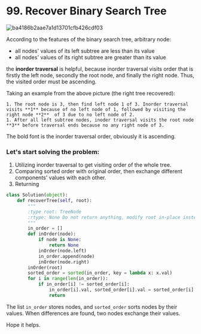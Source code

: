 # 99. Recover Binary Search Tree

![ba4186b2aae7a1d13701cfb426cdf03](C:\Users\ASUS\Desktop\ba4186b2aae7a1d13701cfb426cdf03.png)

According to the features of the binary search tree, arbitrary  node:

* all nodes' values of its left subtree are less than its value
* all nodes' values of its right subtree are greater than its value

the **inorder traversal** is helpful, because inorder traversal visits order that is firstly the left node, secondly the root node, and finally the right node. Thus, the visited order must be ascending. 

Taking an example from the above picture (the right tree recovered):

	1. The root node is 3, then find left node 1 of 3. Inorder traversal visits **1** because of no left node of 1, followed by visiting the right node **2**  of 3 due to no left node of 2.
	1. After all left subtree nodes, inoder traversal visits the root node **3** before traversal ends because no any right node of 3.

The bold font is the inorder traversal order, obviously it is ascending.



### Let's start solving the problem:

1. Utilizing inorder traversal to get visiting order of the whole tree.
2. Comparing sorted order with original order, then exchange different components' values with each other.
3. Returning 

```python
class Solution(object):
    def recoverTree(self, root):
        """
        :type root: TreeNode
        :rtype: None Do not return anything, modify root in-place instead.
        """
        in_order = []
        def inOrder(node):
            if node is None:
                return None
            inOrder(node.left)
            in_order.append(node)
            inOrder(node.right)
        inOrder(root)
        sorted_order = sorted(in_order, key = lambda x: x.val)
        for i in range(len(in_order)):
            if in_order[i] != sorted_order[i]:
                in_order[i].val, sorted_order[i].val = sorted_order[i].val, in_order[i].val
                return 
```

The list `in_order` stores nodes, and `sorted_order` sorts nodes by their values. When differences are found, two nodes exchange their values.



Hope it helps.